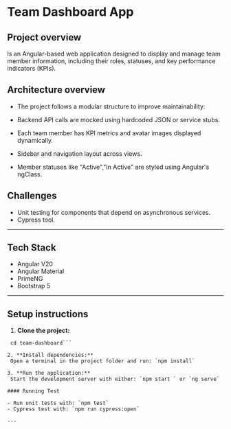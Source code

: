 # Team Dashboard App

## Project overview

Is an Angular-based web application designed to display and manage team member information, including their roles, statuses, and key performance indicators (KPIs).

## Architecture overview

- The project follows a modular structure to improve maintainability:

- Backend API calls are mocked using hardcoded JSON or service stubs.

- Each team member has KPI metrics and avatar images displayed dynamically.

- Sidebar and navigation layout across views.

- Member statuses like "Active","In Active" are styled using Angular's ngClass.

## Challenges

- Unit testing for components that depend on asynchronous services.
- Cypress tool.

---

## Tech Stack

- Angular V20
- Angular Material
- PrimeNG
- Bootstrap 5

---

## Setup instructions

1. **Clone the project:**

````git clone https://github.com/your-username/team-dashboard.git
 cd team-dashboard```

2. **Install dependencies:**
 Open a terminal in the project folder and run: `npm install`

3. **Run the application:**
 Start the development server with either: `npm start ` or `ng serve`

#### Running Test

- Run unit tests with: `npm test`
- Cypress test with: `npm run cypress:open`

---
````
